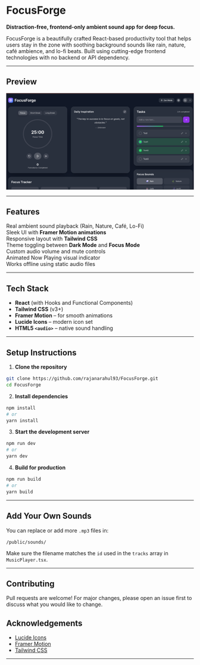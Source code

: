 #  FocusForge

**Distraction-free, frontend-only ambient sound app for deep focus.**

FocusForge is a beautifully crafted React-based productivity tool that helps users stay in the zone with soothing background sounds like rain, nature, café ambience, and lo-fi beats. Built using cutting-edge frontend technologies with no backend or API dependency.

---

##  Preview

![FocusForge Screenshot](./public/preview.png)  

---

##  Features
 Real ambient sound playback (Rain, Nature, Café, Lo-Fi)  
 Sleek UI with **Framer Motion animations**  
 Responsive layout with **Tailwind CSS**  
 Theme toggling between **Dark Mode** and **Focus Mode**  
 Custom audio volume and mute controls  
 Animated Now Playing visual indicator  
 Works offline using static audio files

---

##  Tech Stack

- **React** (with Hooks and Functional Components)
- **Tailwind CSS** (v3+)
- **Framer Motion** – for smooth animations
- **Lucide Icons** – modern icon set
- **HTML5 `<audio>`** – native sound handling

---

##  Setup Instructions

1. **Clone the repository**

```bash
git clone https://github.com/rajanarahul93/FocusForge.git
cd FocusForge
````

2. **Install dependencies**

```bash
npm install
# or
yarn install
```

3. **Start the development server**

```bash
npm run dev
# or
yarn dev
```

4. **Build for production**

```bash
npm run build
# or
yarn build
```

---

##  Add Your Own Sounds

You can replace or add more `.mp3` files in:

```
/public/sounds/
```

Make sure the filename matches the `id` used in the `tracks` array in `MusicPlayer.tsx`.

---

##  Contributing

Pull requests are welcome! For major changes, please open an issue first to discuss what you would like to change.

##  Acknowledgements

* [Lucide Icons](https://lucide.dev/)
* [Framer Motion](https://www.framer.com/motion/)
* [Tailwind CSS](https://tailwindcss.com/)

---

 
